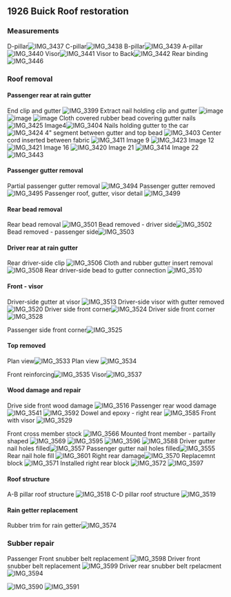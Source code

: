 ## 1926 Buick Roof restoration
### Measurements


D-pillar![IMG_3437](https://user-images.githubusercontent.com/1431998/82601935-50ae3480-9b7e-11ea-94cf-b16d0c99db0a.jpg)
C-pillar![IMG_3438](https://user-images.githubusercontent.com/1431998/82601936-5146cb00-9b7e-11ea-8d40-5eef44157162.jpg)
B-pillar![IMG_3439](https://user-images.githubusercontent.com/1431998/82601939-5146cb00-9b7e-11ea-8c74-76202dbf5469.jpg)
A-pillar![IMG_3440](https://user-images.githubusercontent.com/1431998/82601941-51df6180-9b7e-11ea-92b0-4e154b1485a8.jpg)
Visor![IMG_3441](https://user-images.githubusercontent.com/1431998/82601942-51df6180-9b7e-11ea-93d3-7d6ee80b2839.jpg)
Visor to Back![IMG_3442](https://user-images.githubusercontent.com/1431998/82601943-51df6180-9b7e-11ea-8820-ef3b42c3918f.jpg)
Rear binding![IMG_3446](https://user-images.githubusercontent.com/1431998/82604102-c1a31b80-9b81-11ea-8933-5457f53722ca.jpg)





### Roof removal
#### Passenger rear at rain gutter
End clip and gutter ![IMG_3399](https://user-images.githubusercontent.com/1431998/82164015-6371f200-987c-11ea-95fa-3642bb5d9bca.jpg)
Extract nail holding clip and gutter ![image](https://user-images.githubusercontent.com/1431998/82164019-6836a600-987c-11ea-9a5c-bf96add66f02.jpg)
![image](https://user-images.githubusercontent.com/1431998/82164009-5ce37a80-987c-11ea-97e5-8e250ffe6c4c.jpg)
![image](https://user-images.githubusercontent.com/1431998/82164019-6836a600-987c-11ea-9a5c-bf96add66f02.jpg)
Cloth covered rubber bead covering gutter nails ![IMG_3425](https://user-images.githubusercontent.com/1431998/82373368-7a832200-99eb-11ea-8e8a-0af824007577.jpg)
Image4![IMG_3404](https://user-images.githubusercontent.com/1431998/82164000-51904f00-987c-11ea-8edb-09522fdee0c7.jpg)
Nails holding gutter to the car ![IMG_3424](https://user-images.githubusercontent.com/1431998/82373396-866ee400-99eb-11ea-9d65-e22e13f843b9.jpg)
4" segment between gutter and top bead ![IMG_3403](https://user-images.githubusercontent.com/1431998/82164002-56550300-987c-11ea-934e-0a3ff299daed.jpg)
Center cord inserted between fabric ![IMG_3411](https://user-images.githubusercontent.com/1431998/82454205-786aa300-9a7f-11ea-85a2-15fea6b50c08.jpg)
Image 9 ![IMG_3423](https://user-images.githubusercontent.com/1431998/82373408-8969d480-99eb-11ea-8d46-e677c9da2a37.jpg)
Image 12![IMG_3421](https://user-images.githubusercontent.com/1431998/82373423-8c64c500-99eb-11ea-9e33-bda185bd9d2d.jpg)
Image 16 ![IMG_3420](https://user-images.githubusercontent.com/1431998/82373636-dea5e600-99eb-11ea-86a7-51b890f89d6c.jpg)
Image 21 ![IMG_3414](https://user-images.githubusercontent.com/1431998/82373661-e4033080-99eb-11ea-85cf-c61bf930c00c.jpg)
Image 22 ![IMG_3443](https://user-images.githubusercontent.com/1431998/82604099-c10a8500-9b81-11ea-9a76-2f6f0c89baeb.jpg)

#### Passenger gutter removal
Partial passenger gutter removal ![IMG_3494](https://user-images.githubusercontent.com/1431998/82720337-ba166c00-9c80-11ea-8f69-c60b7b2678d0.jpg)
Passenger gutter removed![IMG_3495](https://user-images.githubusercontent.com/1431998/82720338-baaf0280-9c80-11ea-9543-63358518a277.jpg)
Passenger roof, gutter, visor detail ![IMG_3499](https://user-images.githubusercontent.com/1431998/82720340-baaf0280-9c80-11ea-8784-f897cc706bb9.jpg)
#### Rear bead removal
Rear bead removal ![IMG_3501](https://user-images.githubusercontent.com/1431998/82720341-bb479900-9c80-11ea-8d8f-1f75c8edbff3.jpg)
Bead removed - driver side![IMG_3502](https://user-images.githubusercontent.com/1431998/82720342-bb479900-9c80-11ea-9bf7-3395a6413aa7.jpg)
Bead removed - passenger side![IMG_3503](https://user-images.githubusercontent.com/1431998/82720335-b97dd580-9c80-11ea-9e08-9bb660081f13.jpg)
#### Driver rear at rain gutter
Rear driver-side clip ![IMG_3506](https://user-images.githubusercontent.com/1431998/82720446-be8f5480-9c81-11ea-8924-90362ac189e8.jpg)
Cloth and rubber gutter insert removal ![IMG_3508](https://user-images.githubusercontent.com/1431998/82720447-bf27eb00-9c81-11ea-9088-0b8629b5644a.jpg)
Rear driver-side bead to gutter connection ![IMG_3510](https://user-images.githubusercontent.com/1431998/82720448-bf27eb00-9c81-11ea-8e89-33400cb661f6.jpg)
#### Front - visor
Driver-side gutter at visor ![IMG_3513](https://user-images.githubusercontent.com/1431998/82720449-bfc08180-9c81-11ea-977d-3e269a0c026f.jpg)
Driver-side visor with gutter removed ![IMG_3520](https://user-images.githubusercontent.com/1431998/82720445-bdf6be00-9c81-11ea-96e8-3aba740b6d2f.jpg)
Driver side front corner![IMG_3524](https://user-images.githubusercontent.com/1431998/82742777-3b790780-9d30-11ea-9fdb-8c2ad2cb6373.jpg)
Driver side front corner 
![IMG_3528](https://user-images.githubusercontent.com/1431998/82742806-695e4c00-9d30-11ea-83c7-94c1007f2bdd.jpg)

Passenger side front corner![IMG_3525](https://user-images.githubusercontent.com/1431998/82742779-3e73f800-9d30-11ea-96b4-5be4742de32c.jpg)

#### Top removed
Plan view![IMG_3533](https://user-images.githubusercontent.com/1431998/82742829-a9bdca00-9d30-11ea-8aaa-fad126659e56.jpg)
Plan view ![IMG_3534](https://user-images.githubusercontent.com/1431998/82742830-aa566080-9d30-11ea-8cf8-4ff2a29db94a.jpg)

Front reinforcing![IMG_3535](https://user-images.githubusercontent.com/1431998/82742855-06b98000-9d31-11ea-93e2-281d6fb2182b.jpg)
Visor![IMG_3537](https://user-images.githubusercontent.com/1431998/82742856-0e792480-9d31-11ea-87e6-cc9f1f3cb973.jpg)

#### Wood damage and repair
Drive side front wood damage ![IMG_3516](https://user-images.githubusercontent.com/1431998/82720450-bfc08180-9c81-11ea-95a3-4ea894506cee.jpg)
Passenger rear wood damage![IMG_3541](https://user-images.githubusercontent.com/1431998/82742862-15079c00-9d31-11ea-8804-9f92632513ce.jpg)
![IMG_3592](https://user-images.githubusercontent.com/1431998/84309244-d2fe9880-ab2d-11ea-8e84-e92c0d4f9470.jpg)
Dowel and epoxy - right rear ![IMG_3585](https://user-images.githubusercontent.com/1431998/84309232-d1cd6b80-ab2d-11ea-8149-b72d828563a7.jpg)
Front with visor ![IMG_3529](https://user-images.githubusercontent.com/1431998/82742817-84c95700-9d30-11ea-80cd-414e6f9a428d.jpg)

Front cross member stock ![IMG_3566](https://user-images.githubusercontent.com/1431998/83934309-046a1380-a77e-11ea-919a-9141f78a0cf3.jpg)
Mounted front member - partailly shaped ![IMG_3569](https://user-images.githubusercontent.com/1431998/83934311-0502aa00-a77e-11ea-813d-691b665e6390.jpg)
![IMG_3595](https://user-images.githubusercontent.com/1431998/84309248-d3972f00-ab2d-11ea-9fee-4b7ec14557a3.jpg)
![IMG_3596](https://user-images.githubusercontent.com/1431998/84309250-d42fc580-ab2d-11ea-9cf8-85cc37a75437.jpg)
![IMG_3588](https://user-images.githubusercontent.com/1431998/84309238-d2660200-ab2d-11ea-91c5-88eb3228c635.jpg)
Driver gutter nail holes filled![IMG_3557](https://user-images.githubusercontent.com/1431998/84544877-3292aa80-accc-11ea-8d93-959d9bbe86a2.jpg)
Passenger gutter nail holes filled![IMG_3555](https://user-images.githubusercontent.com/1431998/84544880-33c3d780-accc-11ea-86e9-fc6d0a661ebd.jpg)
Rear nail hole fill ![IMG_3601](https://user-images.githubusercontent.com/1431998/84544594-97013a00-accb-11ea-885e-a1ce462d33e3.jpg)
Right rear damage![IMG_3570](https://user-images.githubusercontent.com/1431998/83934312-0502aa00-a77e-11ea-9b93-60b7aa9457df.jpg)
Replacemnt block ![IMG_3571](https://user-images.githubusercontent.com/1431998/83934313-059b4080-a77e-11ea-90ee-79480ebd07a9.jpg)
Installed right rear block ![IMG_3572](https://user-images.githubusercontent.com/1431998/83934314-059b4080-a77e-11ea-82b5-6d3a67b0f096.jpg)
![IMG_3597](https://user-images.githubusercontent.com/1431998/84309251-d42fc580-ab2d-11ea-8882-1b0f46e9df8b.jpg)
#### Roof structure
A-B pillar roof structure ![IMG_3518](https://user-images.githubusercontent.com/1431998/82720451-c0591800-9c81-11ea-8a23-29f9fd8d94fd.jpg)
C-D pillar roof structure ![IMG_3519](https://user-images.githubusercontent.com/1431998/82720452-c0591800-9c81-11ea-9c6d-6388538e3d8c.jpg)
#### Rain getter replacement
Rubber trim for rain getter![IMG_3574](https://user-images.githubusercontent.com/1431998/83934307-03d17d00-a77e-11ea-9afb-010650cee3f1.jpg)

### Subber repair


Passenger Front snubber belt replacement ![IMG_3598](https://user-images.githubusercontent.com/1431998/84309229-d09c3e80-ab2d-11ea-90e1-c454450b7fe4.jpg)
Driver front snubber belt replacement ![IMG_3599](https://user-images.githubusercontent.com/1431998/84309231-d134d500-ab2d-11ea-95e3-483610d5cb9e.jpg)
Driver rear snubber belt rpelacment![IMG_3594](https://user-images.githubusercontent.com/1431998/84309246-d3972f00-ab2d-11ea-9931-ed3bba3ff04b.jpg)



![IMG_3590](https://user-images.githubusercontent.com/1431998/84309241-d2fe9880-ab2d-11ea-8be8-38b2bdfcdee0.jpg)
![IMG_3591](https://user-images.githubusercontent.com/1431998/84309243-d2fe9880-ab2d-11ea-8526-0f6db9447543.jpg)





